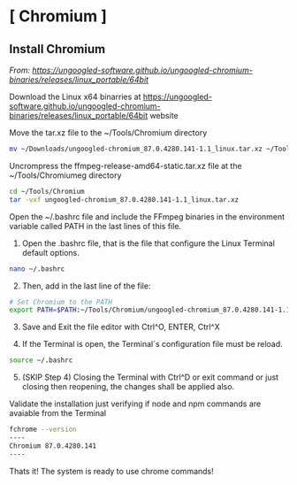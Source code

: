 # [  Chromium ]

## Install Chromium

*From: https://ungoogled-software.github.io/ungoogled-chromium-binaries/releases/linux_portable/64bit*

Download the Linux x64 binarries at https://ungoogled-software.github.io/ungoogled-chromium-binaries/releases/linux_portable/64bit website

Move the tar.xz file to the ~/Tools/Chromium directory

```bash
mv ~/Downloads/ungoogled-chromium_87.0.4280.141-1.1_linux.tar.xz ~/Tools/Chromium
```

Uncrompress the ffmpeg-release-amd64-static.tar.xz file at the ~/Tools/Chromiumeg directory

```bash
cd ~/Tools/Chromium
tar -vxf ungoogled-chromium_87.0.4280.141-1.1_linux.tar.xz
```

Open the ~/.bashrc file and include the FFmpeg binaries in the environment variable called PATH in the last lines of this file.

1. Open the .bashrc file, that is the file that configure the Linux Terminal default options.

```bash
nano ~/.bashrc
```


2. Then, add in the last line of the file:

```bash
# Set Chromium to the PATH
export PATH=$PATH:~/Tools/Chromium/ungoogled-chromium_87.0.4280.141-1.1_linux
```

3. Save and Exit the file editor with Ctrl^O, ENTER, Ctrl^X

4. If the Terminal is open, the Terminal`s configuration file must be reload.

```bash
source ~/.bashrc
```

5. (SKIP Step 4) Closing the Terminal with Ctrl^D or exit command or just closing then reopening, the changes shall be applied also.


Validate the installation just verifying if node and npm commands are avaiable from the Terminal

```bash
fchrome --version
----
Chromium 87.0.4280.141
----
```



Thats it! The system is ready to use chrome commands!

